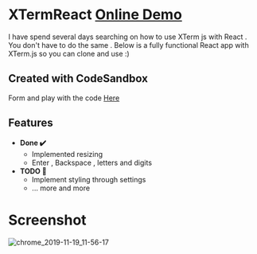 # XTermReact [Online Demo](https://codesandbox.io/s/github/goxr3plus/XTermReact)

I have spend several days searching on how to use XTerm js with React . You don't have to do the same . Below is a fully functional
React app with XTerm.js so you can clone and use :)

## Created with CodeSandbox

Form and play with the code [Here](https://codesandbox.io/s/github/goxr3plus/XTermReact)

## Features

- **Done ✔️**
  - Implemented resizing
  - Enter , Backspace , letters and digits
- **TODO 🚧**
  - Implement styling through settings
  - ... more and more

# Screenshot

![chrome_2019-11-19_11-56-17](https://user-images.githubusercontent.com/20374208/69136507-a3217200-0ac3-11ea-8395-01e6e6ca1fd0.png)
